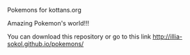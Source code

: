 Pokemons for kottans.org

Amazing Pokemon's world!!!

You can download this repository or 
go to this link http://illia-sokol.github.io/pokemons/

